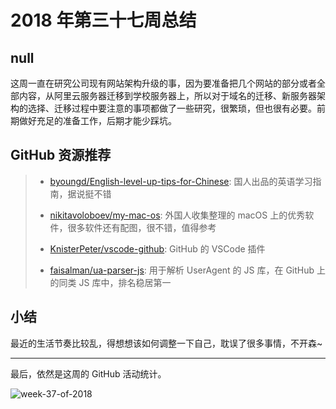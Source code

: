 # 2018 年第三十七周总结

## null

这周一直在研究公司现有网站架构升级的事，因为要准备把几个网站的部分或者全部内容，从阿里云服务器迁移到学校服务器上，所以对于域名的迁移、新服务器架构的选择、迁移过程中要注意的事项都做了一些研究，很繁琐，但也很有必要。前期做好充足的准备工作，后期才能少踩坑。

## GitHub 资源推荐

> - [byoungd/English-level-up-tips-for-Chinese](https://github.com/byoungd/English-level-up-tips-for-Chinese): 国人出品的英语学习指南，据说挺不错
>
> - [nikitavoloboev/my-mac-os](https://github.com/nikitavoloboev/my-mac-os): 外国人收集整理的 macOS 上的优秀软件，很多软件还有配图，很不错，值得参考
>
> - [KnisterPeter/vscode-github](https://github.com/KnisterPeter/vscode-github): GitHub 的 VSCode 插件
>
> - [faisalman/ua-parser-js](https://github.com/faisalman/ua-parser-js): 用于解析 UserAgent 的 JS 库，在 GitHub 上的同类 JS 库中，排名稳居第一

## 小结

最近的生活节奏比较乱，得想想该如何调整一下自己，耽误了很多事情，不开森~

---

最后，依然是这周的 GitHub 活动统计。

![week-37-of-2018](http://owve9bvtw.bkt.clouddn.com/FtzZVHnRrpqvYkTpTHLZLFJ8wjF_)
